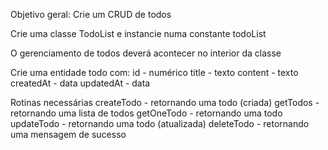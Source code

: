 Objetivo geral: Crie um CRUD de todos

Crie uma classe TodoList e instancie numa constante todoList

O gerenciamento de todos deverá acontecer no interior da classe

Crie uma entidade todo com:
id - numérico
title - texto
content - texto
createdAt - data
updatedAt - data

Rotinas necessárias
createTodo - retornando uma todo (criada)
getTodos - retornando uma lista de todos
getOneTodo - retornando uma todo
updateTodo - retornando uma todo (atualizada)
deleteTodo - retornando uma mensagem de sucesso
